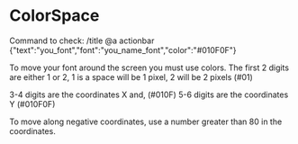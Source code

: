 # ColorSpace

Сommand to check:
/title @a actionbar {"text":"you_font","font":"you_name_font","color":"#010F0F"}

To move your font around the screen you must use colors.
The first 2 digits are either 1 or 2, 1 is a space will be 1 pixel, 2 will be 2 pixels (#01)

3-4 digits are the coordinates X and, (#010F)
5-6 digits are the coordinates Y (#010F0F)

To move along negative coordinates, use a number greater than 80 in the coordinates.
